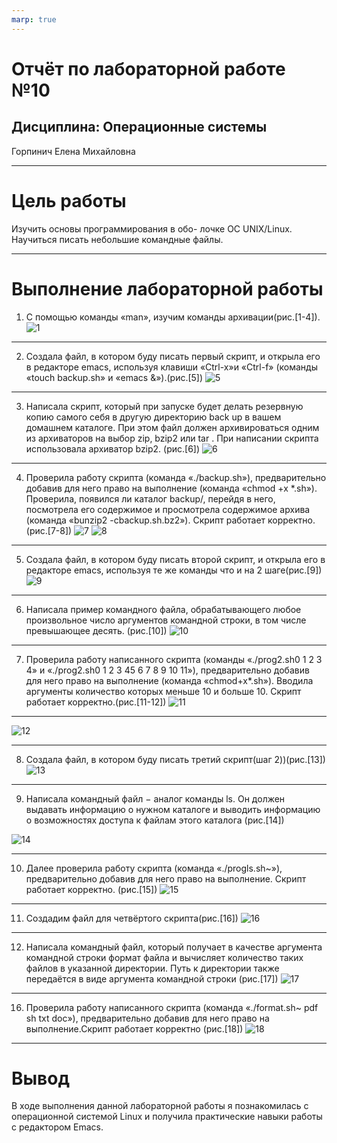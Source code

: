 ```yaml
---
marp: true
---
```

# Отчёт по лабораторной работе №10
## Дисциплина: Операционные системы
Горпинич Елена Михайловна

---
# Цель работы

Изучить основы программирования в обо- лочке ОС UNIX/Linux. Научиться писать небольшие командные файлы.

---

# Выполнение лабораторной работы

1)  С помощью команды «man», изучим команды архивации(рис.[1-4]).
![1](im/1.png)


---

2) Создала файл, в котором буду писать первый скрипт, и открыла его в редакторе emacs, используя клавиши «Ctrl-x»и «Ctrl-f» (команды «touch backup.sh» и «emacs &»).(рис.[5])
![5](im/5.png)

---

3)	Написала скрипт, который при запуске будет делать резервную копию самого себя в другую директорию back up в вашем домашнем каталоге. При этом файл должен архивироваться одним из архиваторов на выбор zip, bzip2 или tar . При написании скрипта использовала архиватор bzip2.
(рис.[6])
![6](im/6.png)

---

4)  Проверила работу скрипта (команда «./backup.sh»), предварительно добавив для него право на выполнение (команда «chmod +x *.sh»). Проверила, появился ли каталог backup/, перейдя в него, посмотрела его содержимое и просмотрела содержимое архива (команда «bunzip2 -cbackup.sh.bz2»). Скрипт работает корректно. (рис.[7-8])
![7](im/7.png)
![8](im/8.png)

---
5)	 Создала файл, в котором буду писать второй скрипт, и открыла его в редакторе emacs, используя те же команды что и на 2 шаге(рис.[9])
![9](im/9.png)	

---
6) Написала пример командного файла, обрабатывающего любое произвольное число аргументов командной строки, в том числе превышающее десять. (рис.[10])
![10](im/10.png)

---
7) Проверила работу написанного скрипта (команды «./prog2.sh0 1 2 3 4» и «./prog2.sh0 1 2 3 45 6 7 8 9 10 11»), предварительно добавив для него право на выполнение (команда «chmod+x*.sh»). Вводила аргументы количество которых меньше 10 и больше 10. Скрипт работает корректно.(рис.[11-12])
![11](im/11.png)

---
![12](im/12.png)

---
8) Создала файл, в котором буду писать третий скрипт(шаг 2))(рис.[13])
![13](im/13.png)

---
9) Написала командный файл − аналог команды ls. Он должен выдавать информацию о нужном каталоге и выводить информацию о возможностях доступа к файлам этого каталога (рис.[14])

![14](im/14.png)

---
10) Далее проверила работу скрипта (команда «./progls.sh~»), предварительно добавив для него право на выполнение. Скрипт работает корректно.
 (рис.[15])
![15](im/15.png)

---
11) Создадим файл для четвёртого скрипта(рис.[16])
![16](im/16.png)

---
12) Написала командный файл, который получает в качестве аргумента командной строки формат файла  и вычисляет количество таких файлов в указанной директории. Путь к директории также передаётся в виде аргумента командной строки  (рис.[17])
![17](im/17.png)

---

16) Проверила работу написанного скрипта (команда «./format.sh~ pdf sh txt doc»), предварительно добавив для него право на выполнение.Скрипт работает корректно (рис.[18])
![18](im/18.png)

---
# Вывод

В ходе выполнения данной лабораторной работы я познакомилась с операционной системой Linux и получила практические навыки работы с редактором Emacs.
